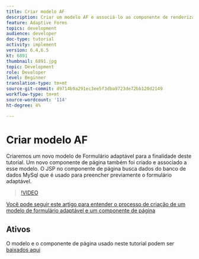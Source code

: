 ```yaml
---
title: Criar modelo AF
description: Criar um modelo AF e associá-lo ao componente de renderização da página
feature: Adaptive Forms
topics: development
audience: developer
doc-type: tutorial
activity: implement
version: 6.4,6.5
kt: 6891
thumbnail: 6891.jpg
topic: Development
role: Developer
level: Beginner
translation-type: tm+mt
source-git-commit: d9714b9a291ec3ee5f3dba9723de72bb120d2149
workflow-type: tm+mt
source-wordcount: '114'
ht-degree: 4%

---
```



# Criar modelo AF

Criaremos um novo modelo de Formulário adaptável para a finalidade deste tutorial. Um novo componente de página também foi criado e associado a esse modelo. O JSP no componente de página busca dados do banco de dados MySql que é usado para preencher previamente o formulário adaptável.


>[!VIDEO](https://video.tv.adobe.com/v/27828?quality=9&learn=on)

[Você pode seguir este artigo para entender o processo de criação de um modelo de formulário adaptável e um componente de página](https://experienceleague.adobe.com/docs/experience-manager-learn/forms/storing-and-retrieving-form-data/part5.html?lang=en#storing-and-retrieving-form-data)


## Ativos

O modelo e o componente de página usado neste tutorial podem ser [baixados aqui](assets/sign-multiple-forms-template.zip)





